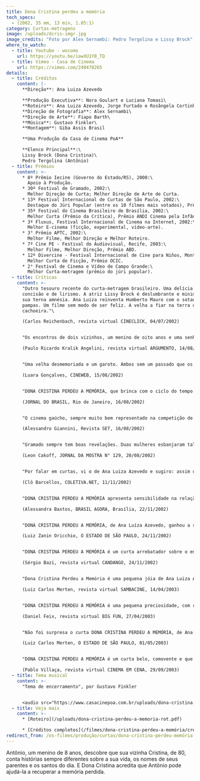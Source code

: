 ```yaml
---
title: Dona Cristina perdeu a memória
tech_specs:
  - (2002, 35 mm, 13 min, 1.85:1)
category: Curtas-metragens
image: /uploads/dcris-imgr.jpg
image_credits: "Foto por Alex Sernambi: Pedro Tergolina e Lissy Brock"
where_to_watch:
  - title: Youtube - wocomo
    url: https://youtu.be/iawXU1Y8_TQ
  - title: Vimeo - Casa de Cinema
    url: https://vimeo.com/240478265
details:
  - title: Créditos
    content: |-
      **Direção**: Ana Luiza Azevedo

      **Produção Executiva**: Nora Goulart e Luciana Tomasi\
      **Roteiro**: Ana Luiza Azevedo, Jorge Furtado e Rosângela Cortinhas\
      **Direção de Fotografia**: Alex Sernambi\
      **Direção de Arte**: Fiapo Barth\
      **Música**: Gustavo Finkler\
      **Montagem**: Giba Assis Brasil

      **Uma Produção da Casa de Cinema PoA**

      **Elenco Principal**:\
      Lissy Brock (Dona Cristina)\
      Pedro Tergolina (Antônio)
  - title: Prêmios
    content: >-
      * 8º Prêmio Iecine (Governo do Estado/RS), 2000:\
        Apoio à Produção.
      * 30º Festival de Gramado, 2002:\
        Melhor Direção de Curta; Melhor Direção de Arte de Curta.
      * 13º Festival Internacional de Curtas de São Paulo, 2002:\
        Destaque do Júri Popular (entre os 10 filmes mais votados), Prêmio Aquisição Canal Brasil
      * 35º Festival do Cinema Brasileiro de Brasília, 2002:\
        Melhor Curta (Prêmio da Crítica), Prêmio ANDI Cinema pela Infância.
      * 3º Fluxus, Festival Internacional de Cinema na Internet, 2002:\
        Melhor E-cinema (ficção, experimental, vídeo-arte).
      * 3° Prêmio APTC, 2002:\
        Melhor Filme, Melhor Direção e Melhor Roteiro.
      * 7º Cine PE - Festival do Audiovisual, Recife, 2003:\
        Melhor Filme, Melhor Direção, Prêmio ABD.
      * 12º Divercine - Festival Internacional de Cine para Niños, Montevideo, Uruguay, 2003:\
        Melhor Curta de Ficção, Prêmio OCIC.
      * 2° Festival de Cinema e Vídeo de Campo Grande:\
        Melhor Curta-metragem (prêmio do júri popular).
  - title: Críticas
    content: >-
      "Outro tesouro recente do curta-metragem brasileiro. Uma delícia de
      concisão e de lirismo. A atriz Lissy Brock é deslumbrante e minimalista em
      sua terna amnésia. Ana Luiza reinventa Humberto Mauro com o sotaque dos
      pampas. Um filme sem medo de ser feliz. A velha a fiar na terra do azulão:
      cachoeira."\

      (Carlos Reichenbach, revista virtual CINECLICK, 04/07/2002)


      "Os encontros de dois vizinhos, um menino de oito anos e uma senhora de oitenta, rende momentos de extrema poesia. (...) A direção de atores é excelente. Os novatos Pedro Tergolina e Lissy Brock estão muito bem, e o filme dependia 99% de suas atuações. Há passagens de um simbolismo forte, que pode render várias interpretações: o construir e desconstruir da cerca, as voltas em círculo da bicicleta, os encontros e a memória em círculos, o patinho na passagem do tempo, os objetos guardados..."\

      (Paulo Ricardo Kralik Angelini, revista virtual ARGUMENTO, 14/08/2002)


      "Uma velha desmemoriada e um garoto. Ambos sem um passado que os aprisione, vivem sem preconceitos uma amizade inteiramente pura que entre adultos seria impossível. O filme agrupa duas visões de mundo semelhantes na essência e que quase nunca têm a chance de serem ouvidas."\

      (Luara Gonçalves, CINEWEB, 15/08/2002)


      "DONA CRISTINA PERDEU A MEMÓRIA, que brinca com o ciclo do tempo utilizando um brinquedo de criança (um patinho de madeira) em movimento, agradou ao ilustrar a ambição estética e o tom jovial que sempre fez do Rio Grande do Sul um dos maiores pólos do formato curta no Brasil. No roteiro que escreveu com o cineasta conterrâneo Jorge Furtado, Ana Luiza discute a questão do esquecimento de uma idosa por intermédio de uma relação dela com um menino de oito anos. A sensibilidade fez de seu filme o mais aplaudido de sua categoria até agora."\

      (JORNAL DO BRASIL, Rio de Janeiro, 16/08/2002)


      "O cinema gaúcho, sempre muito bem representado na competição de curtas-metragens, mostrou mais uma vez a que veio com DONA CRISTINA PERDEU A MEMÓRIA. Ana Luiza Azevedo, um dos nomes da famosa Casa de Cinema, mostra o nascimento da amizade entre um garoto de 8 anos e sua vizinha, uma senhora de 80. Internada no asilo que fica ao lado da casa do menino, a velhinha tem problemas de memória e conta histórias diferentes sobre sua vida sempre que encontra o menino. (...) O filme tem uma mágica irresistível."\

      (Alessandro Giannini, Revista SET, 16/08/2002)


      "Gramado sempre tem boas revelações. Duas mulheres esbanjaram talento na direção de curtas: DONA CRISTINA PERDEU A MEMÓRIA, de Ana Luiza Azevedo (Casa de Cinema de Porto Alegre), e 'Como se Morre no Cinema', de Luelane Loiola Corrêa, foram as melhores. Ana Luiza Azevedo concentrou em 13 minutos a questão afetiva da memória, da infância e da velhice, aproximando-se com muita ternura e emoção do universo cinematográfico do mestre espanhol Victor Erice."\

      (Leon Cakoff, JORNAL DA MOSTRA N° 129, 20/08/2002)


      "Por falar em curtas, vi o de Ana Luiza Azevedo e sugiro: assim que souberem onde e quando (...), dêem um jeito de ver DONA CRISTINA PERDEU A MEMÓRIA. Vocês verão que pode até ser possível que o mundo realmente tenha sido feito em sete dias. O que coube naquele curta pode demorar a vida inteira e nem por isso acontecer."\

      (Clô Barcellos, COLETIVA.NET, 11/11/2002)


      "DONA CRISTINA PERDEU A MEMÓRIA apresenta sensibilidade na relação de uma criança (Pedro Tergolina) e uma senhora (Lissy Brock) sem memória. Bonito e tocante, a história mostra o quanto pode ser importante para alguém uma pequena amizade."\

      (Alessandra Bastos, BRASIL AGORA, Brasília, 22/11/2002)


      "DONA CRISTINA PERDEU A MEMÓRIA, de Ana Luíza Azevedo, ganhou a simpatia do público, com sua reflexão amorosa sobre a infância e a terceira idade. Ao contrário de outros curtas, neste o coração leva a melhor sobre a razão. Com vantagens para o filme."\

      (Luiz Zanin Oricchio, O ESTADO DE SÃO PAULO, 24/11/2002)


      "DONA CRISTINA PERDEU A MEMÓRIA é um curta arrebatador sobre o encontro entre um garoto de oito anos e uma adorável velhinha desmiolada. A amizade entre eles - separados por uma precária cerca de madeira - vai ajudá-la a recuperar a memória de sua vida. A diretora gaúcha Ana Luiza Azevedo trata os personagens com ternura comovente e extrema delicadeza. Grande curta, ainda melhor que Três Minutos, seu filme anterior, vencedor em Brasília."\

      (Sérgio Bazi, revista virtual CANDANGO, 24/11/2002)


      "Dona Cristina Perdeu a Memória é uma pequena jóia de Ana Luiza Azevedo, com fotografia de Alex Senambi, sobre idosa que se relaciona com a vida por meio de um garoto que brinca. Ana Luiza é a diretora do ótimo Três Minutos; repete aqui seu talento para a concisão narrativa e a capacidade de observação, acrescidas da habilidade como diretora de elenco. Algo se passa quando o sorriso de velha de Lissy Brock ilumina a tela."\

      (Luiz Carlos Merten, revista virtual SAMBACINE, 14/04/2003)


      "DONA CRISTINA PERDEU A MEMÓRIA é uma pequena preciosidade, com roteiro e direção impecáveis, pela sutileza no contraponto entre a infância e a velhice, pela delicadeza com que trata a perda da memória, pelo domínio de recursos de linguagem como a repetição. É quase uma releitura de A Velha a Fiar, com a mesma ética, com o mesmo respeito aos personagens, a paciência e a generosidade ao olhar para o passado."\

      (Daniel Feix, revista virtual BIG FUN, 27/04/2003)


      "Não foi surpresa o curta DONA CRISTINA PERDEU A MEMÓRIA, de Ana Luiza Azevedo, mais do que um exercício de estilo da talentosa diretora de 'Três Minutos'. A história da interação entre o garoto e a velha desmemoriada pauta-se pelo rigor cênico, que não impede a poesia de aflorar."\

      (Luiz Carlos Merten, O ESTADO DE SÃO PAULO, 01/05/2003)


      "DONA CRISTINA PERDEU A MEMÓRIA é um curta belo, comovente e que merece ser visto. (...) Contando com uma trilha sonora cativante, o curta dirigido pela gaúcha Ana Luíza Azevedo é mergulhado em um reconfortante tom lúdico e traz o jovem ator Pedro Tergolina e a veterana Lissy Brock em uma interação dinâmica e repleta de química. Engraçado e tocante, o filme ainda é enriquecido pelo inteligente simbolismo referente à bagagem emocional e à experiência de Dona Cristina, que finalmente conferem \`lastro\` para que Antônio possa vencer seus próprios obstáculos."\

      (Pablo Villaça, revista virtual CINEMA EM CENA, 29/09/2003)
  - title: Tema musical
    content: >-
      "Tema de encerramento", por Gustavo Finkler


      <audio src="https://www.casacinepoa.com.br/uploads/dona-cristina.mp3" controls />
  - title: Veja mais
    content: >-
      * [Roteiro](/uploads/dona-cristina-perdeu-a-memoria-rot.pdf)

      * [Créditos completos](/filmes/dona-cristina-perdeu-a-memória/creditos-completos)
redirect_from: /os-filmes/produção/curtas/dona-cristina-perdeu-memória.html
---
```

Antônio, um menino de 8 anos, descobre que sua vizinha Cristina, de 80, conta histórias sempre diferentes sobre a sua vida, os nomes de seus parentes e os santos do dia. E Dona Cristina acredita que Antônio pode ajudá-la a recuperar a memória perdida.
